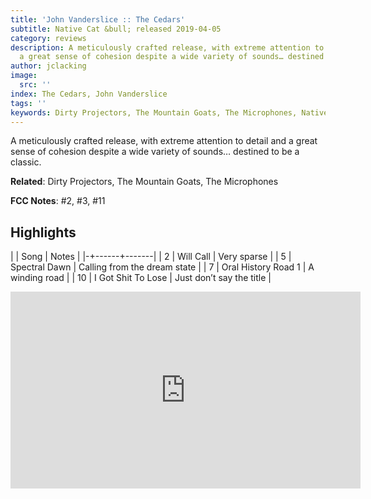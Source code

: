 ```yaml
---
title: 'John Vanderslice :: The Cedars'
subtitle: Native Cat &bull; released 2019-04-05
category: reviews
description: A meticulously crafted release, with extreme attention to detail and
  a great sense of cohesion despite a wide variety of sounds… destined to be a classic.
author: jclacking
image:
  src: ''
index: The Cedars, John Vanderslice
tags: ''
keywords: Dirty Projectors, The Mountain Goats, The Microphones, Native Cat
---
```

A meticulously crafted release, with extreme attention to detail and a great sense of cohesion despite a wide variety of sounds… destined to be a classic.<!--more-->

**Related**: Dirty Projectors, The Mountain Goats, The Microphones

**FCC Notes**: #2, #3, #11

## Highlights

| | Song | Notes |
|-+------+-------|
| 2 | Will Call | Very sparse |
| 5 | Spectral Dawn | Calling from the dream state |
| 7 | Oral History Road 1 | A winding road |
| 10 | I Got Shit To Lose | Just don’t say the title |

<div class="tlo-detail-video"><iframe width="560" height="315" src="https://www.youtube.com/embed/YP5vkQhGQ7k" frameborder="0" allow="autoplay; encrypted-media" allowfullscreen></iframe></div>

